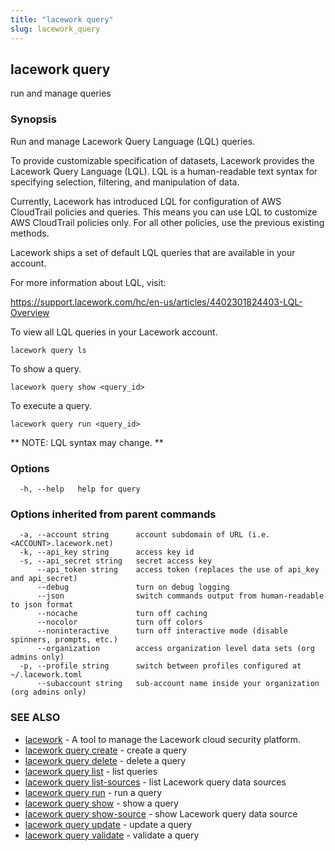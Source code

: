 ```yaml
---
title: "lacework query"
slug: lacework_query
---
```

## lacework query

run and manage queries

### Synopsis

Run and manage Lacework Query Language (LQL) queries.

To provide customizable specification of datasets, Lacework provides the Lacework
Query Language (LQL). LQL is a human-readable text syntax for specifying selection,
filtering, and manipulation of data.

Currently, Lacework has introduced LQL for configuration of AWS CloudTrail policies
and queries. This means you can use LQL to customize AWS CloudTrail policies only.
For all other policies, use the previous existing methods.

Lacework ships a set of default LQL queries that are available in your account.

For more information about LQL, visit:

   https://support.lacework.com/hc/en-us/articles/4402301824403-LQL-Overview

To view all LQL queries in your Lacework account.

    lacework query ls

To show a query.

    lacework query show <query_id>

To execute a query.

    lacework query run <query_id>

** NOTE: LQL syntax may change. **


### Options

```
  -h, --help   help for query
```

### Options inherited from parent commands

```
  -a, --account string      account subdomain of URL (i.e. <ACCOUNT>.lacework.net)
  -k, --api_key string      access key id
  -s, --api_secret string   secret access key
      --api_token string    access token (replaces the use of api_key and api_secret)
      --debug               turn on debug logging
      --json                switch commands output from human-readable to json format
      --nocache             turn off caching
      --nocolor             turn off colors
      --noninteractive      turn off interactive mode (disable spinners, prompts, etc.)
      --organization        access organization level data sets (org admins only)
  -p, --profile string      switch between profiles configured at ~/.lacework.toml
      --subaccount string   sub-account name inside your organization (org admins only)
```

### SEE ALSO

* [lacework](lacework.md)	 - A tool to manage the Lacework cloud security platform.
* [lacework query create](lacework_query_create.md)	 - create a query
* [lacework query delete](lacework_query_delete.md)	 - delete a query
* [lacework query list](lacework_query_list.md)	 - list queries
* [lacework query list-sources](lacework_query_list-sources.md)	 - list Lacework query data sources
* [lacework query run](lacework_query_run.md)	 - run a query
* [lacework query show](lacework_query_show.md)	 - show a query
* [lacework query show-source](lacework_query_show-source.md)	 - show Lacework query data source
* [lacework query update](lacework_query_update.md)	 - update a query
* [lacework query validate](lacework_query_validate.md)	 - validate a query

